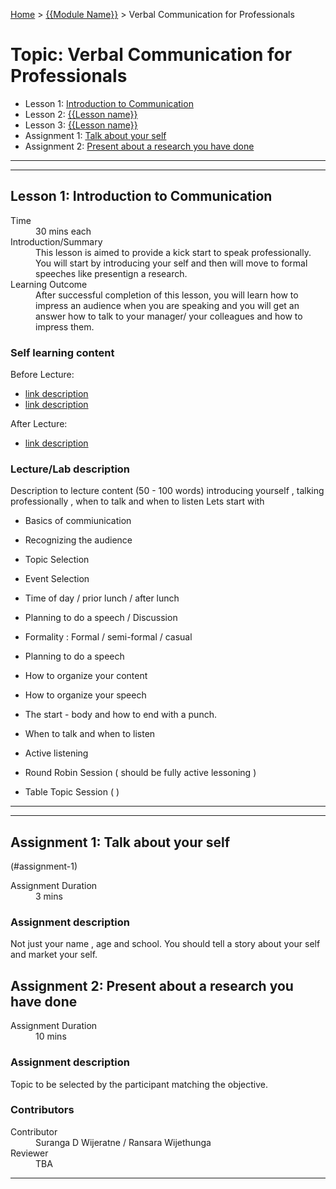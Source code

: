 [Home](../README.md) > [{{Module Name}}](./README.md) > Verbal Communication for Professionals

# Topic: Verbal Communication for Professionals

* Lesson 1: [Introduction to Communication](#lesson-1-Introduction-to-Communication)
* Lesson 2: [{{Lesson name}}](#lesson-1)
* Lesson 3: [{{Lesson name}}](#lesson-1)
* Assignment 1: [Talk about your self](#assignment-1-talk-about-your-self)
* Assignment 2: [Present about a research you have done](#assignment-2-present-about-a-research-you-have-done)

---
---

## Lesson 1: Introduction to Communication

<dl>
<dt>Time</dt>
<dd>30 mins each</dd>
<dt>Introduction/Summary</dt>
<dd>This lesson is aimed to provide a kick start to speak professionally. You will start by introducing your self and then will move to formal speeches like presentign a research.</dd>
<dt>Learning Outcome</dt>
<dd>After successful completion of this lesson, you will learn how to impress an audience when you are speaking and you will get an answer how to talk to your manager/ your colleagues and how to impress them.</dd>
</dl>

### Self learning content

Before Lecture:

* [link description](./#)
* [link description](./#)

After Lecture:

* [link description](./#)


### Lecture/Lab description

Description to lecture content (50 - 100 words)
 introducing yourself , talking professionally , when to talk and when to listen
Lets start with 

* Basics of commiunication
* Recognizing the audience
* Topic Selection
* Event Selection
* Time of day / prior lunch / after lunch
* Planning to do a speech / Discussion
* Formality : Formal / semi-formal / casual

* Planning to do a speech
* How to organize your content
* How to organize your speech
* The start - body and how to end with a punch.

* When to talk and when to listen
* Active listening
* Round Robin Session ( should be fully active lessoning )
* Table Topic Session (  )

---
---

## Assignment 1: Talk about your self
(#assignment-1)

<dl>
<dt>Assignment Duration</dt>
<dd>3 mins</dd>
</dl>

### Assignment description

Not just your name , age and school. You should tell a story about your self and market your self.


## Assignment 2: Present about a research you have done

<dl>
<dt>Assignment Duration</dt>
<dd>10 mins</dd>
</dl>

### Assignment description

Topic to be selected by the participant matching the objective.


### Contributors

<dl>
<dt>Contributor</dt>
<dd>Suranga D Wijeratne / Ransara Wijethunga</dd>
<dt>Reviewer</dt>
<dd>TBA</dd>
</dl>

---

